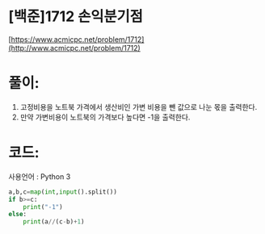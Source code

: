 # [백준]1712 손익분기점


[https://www.acmicpc.net/problem/1712](http://www.acmicpc.net/problem/1712)

# **풀이:**
1. 고정비용을 노트북 가격에서 생산비인 가변 비용을 뺀 값으로 나눈 몫을 출력한다.
2. 만약 가변비용이 노트북의 가격보다 높다면 -1을 출력한다.


# **코드:**
사용언어 : Python 3
```python
a,b,c=map(int,input().split())
if b>=c:
    print("-1")
else:
    print(a//(c-b)+1)
```
